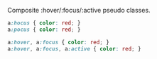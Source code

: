 
Composite :hover/:focus/:active pseudo classes.

```css
a:hocus { color: red; }
a:pocus { color: red; }
```

```css
a:hover, a:focus { color: red; }
a:hover, a:focus, a:active { color: red; }
```
